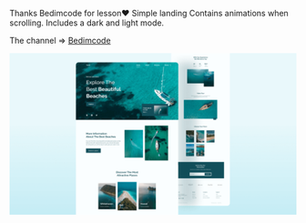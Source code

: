  Thanks Bedimcode for lesson❤
 Simple landing 
 Contains animations when scrolling.
 Includes a dark and light mode.


The channel => [Bedimcode](https://www.youtube.com/c/Bedimcode)

![travel-website](/preview.png)
